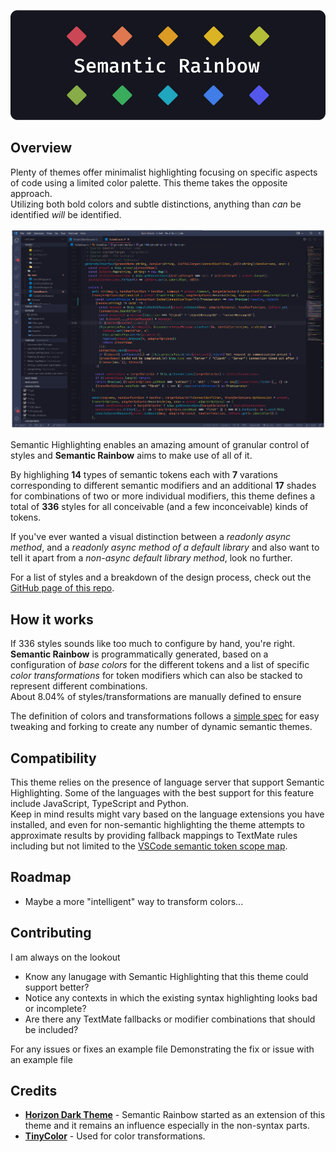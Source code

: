 ![Banner](./assets/SR_Banner.png)

## Overview
Plenty of themes offer minimalist highlighting focusing on specific aspects of code using a limited color palette. This theme takes the opposite approach.  
Utilizing both bold colors and subtle distinctions, anything than *can* be identified *will* be identified.  

![Banner](./assets/SR_Example.png)

Semantic Highlighting enables an amazing amount of granular control of styles and **Semantic Rainbow** aims to make use of all of it.

By highlighing **14** types of semantic tokens each with **7** varations corresponding to different semantic modifiers and an additional **17** shades for combinations of two or more individual modifiers, this theme defines a total of **336** styles for all conceivable (and a few inconceivable) kinds of tokens.

If you've ever wanted a visual distinction between a *readonly async method*, and a *readonly async method of a default library* and also want to tell it apart from a *non-async default library method*, look no further.

For a list of styles and a breakdown of the design process, check out the [GitHub page of this repo]('').

## How it works
If 336 styles sounds like too much to configure by hand, you're right.  
**Semantic Rainbow** is programmatically generated, based on a configuration of *base colors* for the different tokens and a list of specific *color transformations* for token modifiers which can also be stacked to represent different combinations.  
About 8.04% of styles/transformations are manually defined to ensure 

The definition of colors and transformations follows a [simple spec]('') for easy tweaking and forking to create any number of dynamic semantic themes.

## Compatibility
This theme relies on the presence of language server that support Semantic Highlighting. Some of the languages with the best support for this feature include JavaScript, TypeScript and Python.  
Keep in mind results might vary based on the language extensions you have installed, and even for non-semantic highlighting the theme attempts to approximate results by providing fallback mappings to TextMate rules including but not limited to the [VSCode semantic token scope map](https://code.visualstudio.com/api/language-extensions/semantic-highlight-guide#semantic-token-scope-map).

## Roadmap
* Maybe a more "intelligent" way to transform colors...

## Contributing
I am always on the lookout
* Know any lanugage with Semantic Highlighting that this theme could support better?
* Notice any contexts in which the existing syntax highlighting looks bad or incomplete?
* Are there any TextMate fallbacks or modifier combinations that should be included?

For any issues or fixes an example file 
Demonstrating the fix or issue with an example file 

## Credits
* [**Horizon Dark Theme**]() - Semantic Rainbow started as an extension of this theme and it remains an influence especially in the non-syntax parts. 
* [**TinyColor**]() -  Used for color transformations.
